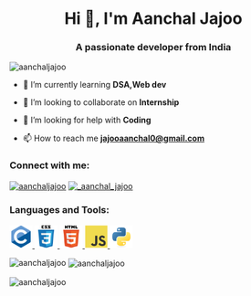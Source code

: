 <h1 align="center">Hi 👋, I'm Aanchal Jajoo</h1>
<h3 align="center">A passionate developer from India</h3>

<p align="left"> <img src="https://komarev.com/ghpvc/?username=aanchaljajoo&label=Profile%20views&color=0e75b6&style=flat" alt="aanchaljajoo" /> </p>

- 🌱 I’m currently learning **DSA,Web dev**

- 👯 I’m looking to collaborate on **Internship**

- 🤝 I’m looking for help with **Coding**

- 📫 How to reach me **jajooaanchal0@gmail.com**

<h3 align="left">Connect with me:</h3>
<p align="left">
<a href="https://linkedin.com/in/aanchaljajoo" target="blank"><img align="center" src="https://raw.githubusercontent.com/rahuldkjain/github-profile-readme-generator/master/src/images/icons/Social/linked-in-alt.svg" alt="aanchaljajoo" height="30" width="40" /></a>
<a href="https://instagram.com/_aanchal_jajoo" target="blank"><img align="center" src="https://raw.githubusercontent.com/rahuldkjain/github-profile-readme-generator/master/src/images/icons/Social/instagram.svg" alt="_aanchal_jajoo" height="30" width="40" /></a>
</p>

<h3 align="left">Languages and Tools:</h3>
<p align="left">
  <a href="https://www.cprogramming.com/" target="_blank" rel="noreferrer">
    <img src="https://raw.githubusercontent.com/devicons/devicon/master/icons/c/c-original.svg" alt="c" width="40" height="40"/>
  </a>
  <a href="https://www.w3schools.com/css/" target="_blank" rel="noreferrer">
    <img src="https://raw.githubusercontent.com/devicons/devicon/master/icons/css3/css3-original-wordmark.svg" alt="css3" width="40" height="40"/>
  </a>
  <a href="https://www.w3.org/html/" target="_blank" rel="noreferrer">
    <img src="https://raw.githubusercontent.com/devicons/devicon/master/icons/html5/html5-original-wordmark.svg" alt="html5" width="40" height="40"/>
  </a>
  <a href="https://developer.mozilla.org/en-US/docs/Web/JavaScript" target="_blank" rel="noreferrer">
    <img src="https://raw.githubusercontent.com/devicons/devicon/master/icons/javascript/javascript-original.svg" alt="javascript" width="40" height="40"/>
  </a>
  <a href="https://www.python.org" target="_blank" rel="noreferrer">
    <img src="https://raw.githubusercontent.com/devicons/devicon/master/icons/python/python-original.svg" alt="python" width="40" height="40"/>
  </a>
</p>

<p><img align="left" src="https://github-readme-stats.vercel.app/api/top-langs?username=aanchaljajoo&show_icons=true&locale=en&layout=compact" alt="aanchaljajoo" /></p>

<p>&nbsp;<img align="center" src="https://github-readme-stats.vercel.app/api?username=aanchaljajoo&show_icons=true&locale=en" alt="aanchaljajoo" /></p>

<p><img align="center" src="https://github-readme-streak-stats.herokuapp.com/?user=aanchaljajoo&" alt="aanchaljajoo" /></p>
